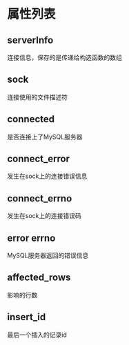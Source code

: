 # 属性列表

serverInfo
----
连接信息，保存的是传递给构造函数的数组

sock
----
连接使用的文件描述符

connected
----
是否连接上了MySQL服务器

connect_error 
----
发生在sock上的连接错误信息

connect_errno
----
发生在sock上的连接错误码

error errno
----
MySQL服务器返回的错误信息

affected_rows
----
影响的行数

insert_id
----
最后一个插入的记录id